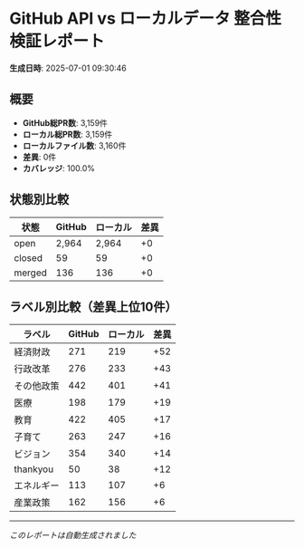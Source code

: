 # GitHub API vs ローカルデータ 整合性検証レポート

**生成日時**: 2025-07-01 09:30:46

## 概要

- **GitHub総PR数**: 3,159件
- **ローカル総PR数**: 3,159件
- **ローカルファイル数**: 3,160件
- **差異**: 0件
- **カバレッジ**: 100.0%

## 状態別比較

| 状態 | GitHub | ローカル | 差異 |
|------|--------|----------|------|
| open | 2,964 | 2,964 | +0 |
| closed | 59 | 59 | +0 |
| merged | 136 | 136 | +0 |

## ラベル別比較（差異上位10件）

| ラベル | GitHub | ローカル | 差異 |
|--------|--------|----------|------|
| 経済財政 | 271 | 219 | +52 |
| 行政改革 | 276 | 233 | +43 |
| その他政策 | 442 | 401 | +41 |
| 医療 | 198 | 179 | +19 |
| 教育 | 422 | 405 | +17 |
| 子育て | 263 | 247 | +16 |
| ビジョン | 354 | 340 | +14 |
| thankyou | 50 | 38 | +12 |
| エネルギー | 113 | 107 | +6 |
| 産業政策 | 162 | 156 | +6 |

---
*このレポートは自動生成されました*